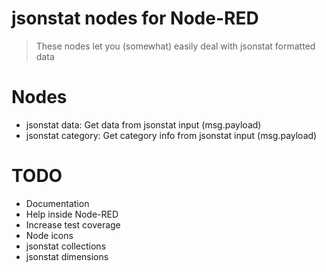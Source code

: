 # jsonstat nodes for Node-RED

> These nodes let you (somewhat) easily deal with jsonstat formatted data

# Nodes

- jsonstat data: Get data from jsonstat input (msg.payload)
- jsonstat category: Get category info from jsonstat input (msg.payload)

# TODO

- Documentation
- Help inside Node-RED
- Increase test coverage
- Node icons
- jsonstat collections
- jsonstat dimensions
